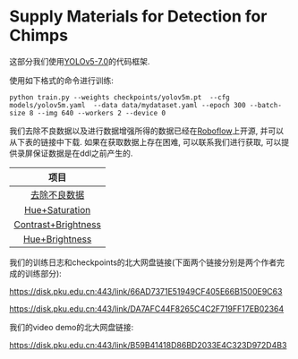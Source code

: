 # Supply Materials for Detection for Chimps

这部分我们使用[YOLOv5-7.0](https://github.com/ultralytics/yolov5)的代码框架.

使用如下格式的命令进行训练:

```
python train.py --weights checkpoints/yolov5m.pt  --cfg models/yolov5m.yaml  --data data/mydataset.yaml --epoch 300 --batch-size 8 --img 640 --workers 2 --device 0
```

我们去除不良数据以及进行数据增强所得的数据已经在[Roboflow](https://app.roboflow.com/)上开源, 并可以从下表的链接中下载. 如果在获取数据上存在困难, 可以联系我们进行获取, 可以提供录屏保证数据是在ddl之前产生的.

| 项目 |
|:------:|
| [去除不良数据](https://universe.roboflow.com/happy-hippo/happy-hippo/dataset/3) |
| [Hue+Saturation](https://universe.roboflow.com/happy-hippo/happy-hippo/dataset/9) |
| [Contrast+Brightness](https://universe.roboflow.com/happy-hippo/happy-hippo/dataset/5) |
| [Hue+Brightness](https://universe.roboflow.com/happy-hippo/happy-hippo/dataset/8) |

我们的训练日志和checkpoints的北大网盘链接(下面两个链接分别是两个作者完成的训练部分):

<https://disk.pku.edu.cn:443/link/66AD7371E51949CF405E66B1500E9C63>

<https://disk.pku.edu.cn:443/link/DA7AFC44F8265C4C2F719FF17EB02364>

我们的video demo的北大网盘链接:

<https://disk.pku.edu.cn:443/link/B59B41418D86BD2033E4C323D972D4B3>
